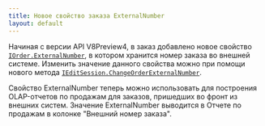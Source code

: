 ```yaml
---
title: Новое свойство заказа ExternalNumber
layout: default
---
```


Начиная с версии API V8Preview4, в заказ добавлено новое свойство [`IOrder.ExternalNumber`](https://iiko.github.io/front.api.sdk/v8/html/P_Resto_Front_Api_Data_Orders_IOrder_ExternalNumber.htm), в котором хранится номер заказа во внешней системе. 
Изменить значение данного свойства можно при помощи нового метода [`IEditSession.ChangeOrderExternalNumber`](https://iiko.github.io/front.api.sdk/v8/html/M_Resto_Front_Api_Editors_IEditSession_ChangeOrderExternalNumber.htm).

Свойство ExternalNumber теперь можно использовать для построения OLAP-отчетов по продажам для заказов, пришедших во фронт из внешних систем. Значение ExternalNumber выводится в Отчете по продажам в колонке "Внешний номер заказа".